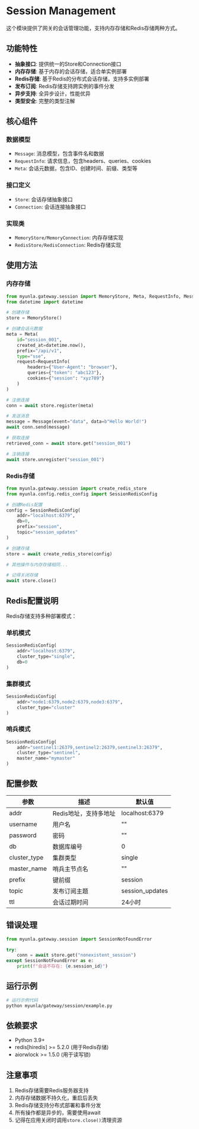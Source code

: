 # Session Management

这个模块提供了网关的会话管理功能，支持内存存储和Redis存储两种方式。

## 功能特性

- **抽象接口**: 提供统一的Store和Connection接口
- **内存存储**: 基于内存的会话存储，适合单实例部署
- **Redis存储**: 基于Redis的分布式会话存储，支持多实例部署
- **发布订阅**: Redis存储支持跨实例的事件分发
- **异步支持**: 全异步设计，性能优异
- **类型安全**: 完整的类型注解

## 核心组件

### 数据模型

- `Message`: 消息模型，包含事件名和数据
- `RequestInfo`: 请求信息，包含headers、queries、cookies
- `Meta`: 会话元数据，包含ID、创建时间、前缀、类型等

### 接口定义

- `Store`: 会话存储抽象接口
- `Connection`: 会话连接抽象接口

### 实现类

- `MemoryStore/MemoryConnection`: 内存存储实现
- `RedisStore/RedisConnection`: Redis存储实现

## 使用方法

### 内存存储

```python
from myunla.gateway.session import MemoryStore, Meta, RequestInfo, Message
from datetime import datetime

# 创建存储
store = MemoryStore()

# 创建会话元数据
meta = Meta(
    id="session_001",
    created_at=datetime.now(),
    prefix="/api/v1",
    type="sse",
    request=RequestInfo(
        headers={"User-Agent": "browser"},
        queries={"token": "abc123"},
        cookies={"session": "xyz789"}
    )
)

# 注册连接
conn = await store.register(meta)

# 发送消息
message = Message(event="data", data=b"Hello World!")
await conn.send(message)

# 获取连接
retrieved_conn = await store.get("session_001")

# 注销连接
await store.unregister("session_001")
```

### Redis存储

```python
from myunla.gateway.session import create_redis_store
from myunla.config.redis_config import SessionRedisConfig

# 创建Redis配置
config = SessionRedisConfig(
    addr="localhost:6379",
    db=0,
    prefix="session",
    topic="session_updates"
)

# 创建存储
store = await create_redis_store(config)

# 其他操作与内存存储相同...

# 记得关闭存储
await store.close()
```

## Redis配置说明

Redis存储支持多种部署模式：

### 单机模式
```python
SessionRedisConfig(
    addr="localhost:6379",
    cluster_type="single",
    db=0
)
```

### 集群模式
```python
SessionRedisConfig(
    addr="node1:6379,node2:6379,node3:6379",
    cluster_type="cluster"
)
```

### 哨兵模式
```python
SessionRedisConfig(
    addr="sentinel1:26379,sentinel2:26379,sentinel3:26379",
    cluster_type="sentinel",
    master_name="mymaster"
)
```

## 配置参数

| 参数 | 描述 | 默认值 |
|------|------|--------|
| addr | Redis地址，支持多地址 | localhost:6379 |
| username | 用户名 | "" |
| password | 密码 | "" |
| db | 数据库编号 | 0 |
| cluster_type | 集群类型 | single |
| master_name | 哨兵主节点名 | "" |
| prefix | 键前缀 | session |
| topic | 发布订阅主题 | session_updates |
| ttl | 会话过期时间 | 24小时 |

## 错误处理

```python
from myunla.gateway.session import SessionNotFoundError

try:
    conn = await store.get("nonexistent_session")
except SessionNotFoundError as e:
    print(f"会话不存在: {e.session_id}")
```

## 运行示例

```bash
# 运行示例代码
python myunla/gateway/session/example.py
```

## 依赖要求

- Python 3.9+
- redis[hiredis] >= 5.2.0 (用于Redis存储)
- aiorwlock >= 1.5.0 (用于读写锁)

## 注意事项

1. Redis存储需要Redis服务器支持
2. 内存存储数据不持久化，重启后丢失
3. Redis存储支持分布式部署和事件分发
4. 所有操作都是异步的，需要使用await
5. 记得在应用关闭时调用`store.close()`清理资源

